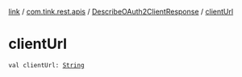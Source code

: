[link](../../index.md) / [com.tink.rest.apis](../index.md) / [DescribeOAuth2ClientResponse](index.md) / [clientUrl](./client-url.md)

# clientUrl

`val clientUrl: `[`String`](https://kotlinlang.org/api/latest/jvm/stdlib/kotlin/-string/index.html)